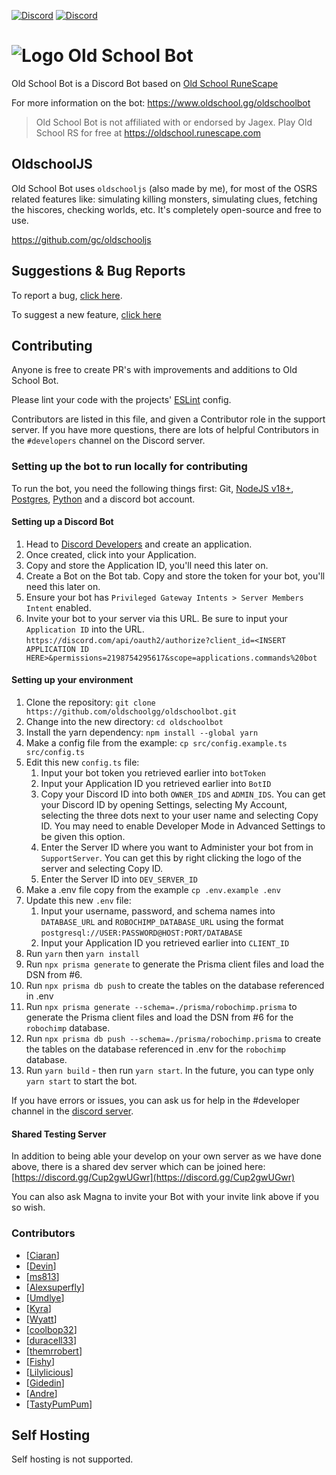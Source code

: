 [![Discord](https://i.imgur.com/AWqUL0x.png)](http://discord.gg/ob) [![Discord](https://i.imgur.com/OcOyprP.png)](https://invite.oldschool.gg/)

# ![Logo](https://i.imgur.com/VLvOEwo.png) Old School Bot

Old School Bot is a Discord Bot based on [Old School RuneScape](https://oldschool.runescape.com/)

For more information on the bot: https://www.oldschool.gg/oldschoolbot

> Old School Bot is not affiliated with or endorsed by Jagex. Play Old School RS for free at https://oldschool.runescape.com

## OldschoolJS

Old School Bot uses `oldschooljs` (also made by me), for most of the OSRS related features like: simulating killing monsters, simulating clues, fetching the hiscores, checking worlds, etc. It's completely open-source and free to use.

https://github.com/gc/oldschooljs

## Suggestions & Bug Reports

To report a bug, [click here](https://github.com/oldschoolgg/oldschoolbot/issues/new?labels=feature+request&template=bug.md).

To suggest a new feature, [click here](https://github.com/oldschoolgg/oldschoolbot/issues/new?labels=feature+request&template=feature.md)

## Contributing

Anyone is free to create PR's with improvements and additions to Old School Bot.

Please lint your code with the projects' [ESLint](https://eslint.org/) config.

Contributors are listed in this file, and given a Contributor role in the support server. If you have more questions, there are lots of helpful Contributors in the `#developers` channel on the Discord server.

### Setting up the bot to run locally for contributing

To run the bot, you need the following things first: Git, [NodeJS v18+](https://nodejs.org/en/), [Postgres](https://www.postgresql.org/download/), [Python](https://www.python.org/) and a discord bot account.

#### **Setting up a Discord Bot**

1. Head to [Discord Developers](https://discord.com/developers) and create an application.
2. Once created, click into your Application.
3. Copy and store the Application ID, you'll need this later on.
4. Create a Bot on the Bot tab. Copy and store the token for your bot, you'll need this later on.
5. Ensure your bot has `Privileged Gateway Intents > Server Members Intent` enabled.
6. Invite your bot to your server via this URL. Be sure to input your `Application ID` into the URL. `https://discord.com/api/oauth2/authorize?client_id=<INSERT APPLICATION ID HERE>&permissions=2198754295617&scope=applications.commands%20bot`

#### **Setting up your environment**

1. Clone the repository: `git clone https://github.com/oldschoolgg/oldschoolbot.git`
2. Change into the new directory: `cd oldschoolbot`
3. Install the yarn dependency: `npm install --global yarn`
4. Make a config file from the example: `cp src/config.example.ts src/config.ts`
5. Edit this new `config.ts` file:
   1. Input your bot token you retrieved earlier into `botToken`
   2. Input your Application ID you retrieved earlier into `BotID`
   3. Copy your Discord ID into both `OWNER_IDS` and `ADMIN_IDS`. You can get your Discord ID by opening Settings, selecting My Account, selecting the three dots next to your user name and selecting Copy ID. You may need to enable Developer Mode in Advanced Settings to be given this option.
   4. Enter the Server ID where you want to Administer your bot from in `SupportServer`. You can get this by right clicking the logo of the server and selecting Copy ID.
   5. Enter the Server ID into `DEV_SERVER_ID`
6. Make a .env file copy from the example `cp .env.example .env`
7. Update this new `.env` file:
   1. Input your username, password, and schema names into `DATABASE_URL` and `ROBOCHIMP_DATABASE_URL` using the format `postgresql://USER:PASSWORD@HOST:PORT/DATABASE`
   2. Input your Application ID you retrieved earlier into `CLIENT_ID`
8. Run `yarn` then `yarn install`
9. Run `npx prisma generate` to generate the Prisma client files and load the DSN from #6.
10. Run `npx prisma db push` to create the tables on the database referenced in .env
11. Run `npx prisma generate --schema=./prisma/robochimp.prisma` to generate the Prisma client files and load the DSN from #6 for the `robochimp` database.
12. Run `npx prisma db push --schema=./prisma/robochimp.prisma` to create the tables on the database referenced in .env for the `robochimp` database.
13. Run `yarn build` - then run `yarn start`. In the future, you can type only `yarn start` to start the bot.

If you have errors or issues, you can ask us for help in the #developer channel in the [discord server](https://discord.gg/ob).

#### **Shared Testing Server**

In addition to being able your develop on your own server as we have done above, there is a shared dev server which can be joined here: [https://discord.gg/Cup2gwUGwr](https://discord.gg/Cup2gwUGwr)

You can also ask Magna to invite your Bot with your invite link above if you so wish.

### Contributors

- [[Ciaran](https://github.com/ciaranlangton)]
- [[Devin](https://github.com/devin8)]
- [[ms813](https://github.com/ms813)]
- [[Alexsuperfly](alexsuperfly)]
- [[Umdlye](https://github.com/umdlye)]
- [[Kyra](https://github.com/kyranet)]
- [[Wyatt](https://github.com/wyattos)]
- [[coolbop32](https://github.com/coolbop32)]
- [[duracell33](https://github.com/duracell33)]
- [[themrrobert](https://github.com/themrrobert)]
- [[Fishy](https://github.com/Lajnux)]
- [[Lilylicious](https://github.com/Lilylicious)]
- [[Gidedin](https://github.com/imgidedin)]
- [[Andre](https://github.com/ard35)]
- [[TastyPumPum](https://github.com/TastyPumPum)]

## Self Hosting

Self hosting is not supported.
